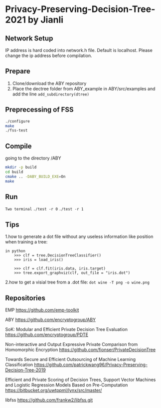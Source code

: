 # Privacy-Preserving-Decision-Tree-2021 by Jianli

## Network Setup

IP address is hard coded into network.h file. Default is localhost. Please change the ip address before compilation.

## Prepare
1. Clone/download the ABY repository
2. Place the dectree folder from ABY_example in ABY/src/examples and add the line
`add_subdirectory(dtree)`


## Preprecessing of FSS
```bash
./configure
make
./fss-test
```

## Compile
going to the directory /ABY
```bash
mkdir -p build
cd build
cmake .. -DABY_BUILD_EXE=On
make
```

## Run
`Two terminal`
`./test -r 0`
`./test -r 1`

## Tips
1.how to generate a dot file without any useless information like position when training a tree:
```
in python
    >>> clf = tree.DecisionTreeClassifier()
    >>> iris = load_iris()

    >>> clf = clf.fit(iris.data, iris.target)
    >>> tree.export_graphviz(clf, out_file = "iris.dot")
 ```
2.how to get a visial tree from a .dot file:
`dot wine -T png -o wine.png`


## Repositories
EMP
https://github.com/emp-toolkit

ABY
https://github.com/encryptogroup/ABY

SoK: Modular and Efficient Private Decision Tree Evaluation
https://github.com/encryptogroup/PDTE 

Non-interactive and Output Expressive Private Comparison from Homomorphic Encryption
https://github.com/fionser/PrivateDecisionTree 

Towards Secure and Efficient Outsourcing of Machine Learning Classification
https://github.com/patrickwang96/Privacy-Preserving-Decision-Tree-2019

Efficient and Private Scoring of Decision Trees, Support Vector Machines and Logistic Regression Models Based on Pre-Computation
https://bitbucket.org/uwtppml/lynx/src/master/

libfss
https://github.com/frankw2/libfss.git
